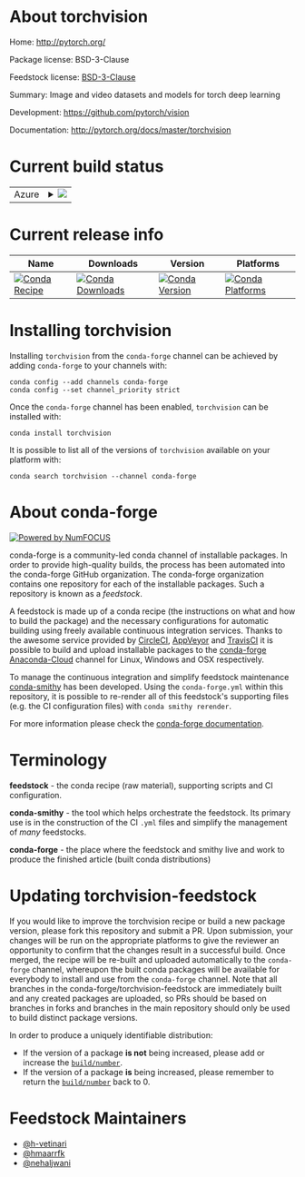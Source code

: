 About torchvision
=================

Home: http://pytorch.org/

Package license: BSD-3-Clause

Feedstock license: [BSD-3-Clause](https://github.com/conda-forge/torchvision-feedstock/blob/master/LICENSE.txt)

Summary: Image and video datasets and models for torch deep learning

Development: https://github.com/pytorch/vision

Documentation: http://pytorch.org/docs/master/torchvision

Current build status
====================


<table>
    
  <tr>
    <td>Azure</td>
    <td>
      <details>
        <summary>
          <a href="https://dev.azure.com/conda-forge/feedstock-builds/_build/latest?definitionId=2087&branchName=master">
            <img src="https://dev.azure.com/conda-forge/feedstock-builds/_apis/build/status/torchvision-feedstock?branchName=master">
          </a>
        </summary>
        <table>
          <thead><tr><th>Variant</th><th>Status</th></tr></thead>
          <tbody><tr>
              <td>linux_64_cuda_compiler_version10.2cudnn7numpy1.18python3.6.____cpython</td>
              <td>
                <a href="https://dev.azure.com/conda-forge/feedstock-builds/_build/latest?definitionId=2087&branchName=master">
                  <img src="https://dev.azure.com/conda-forge/feedstock-builds/_apis/build/status/torchvision-feedstock?branchName=master&jobName=linux&configuration=linux_64_cuda_compiler_version10.2cudnn7numpy1.18python3.6.____cpython" alt="variant">
                </a>
              </td>
            </tr><tr>
              <td>linux_64_cuda_compiler_version10.2cudnn7numpy1.18python3.7.____cpython</td>
              <td>
                <a href="https://dev.azure.com/conda-forge/feedstock-builds/_build/latest?definitionId=2087&branchName=master">
                  <img src="https://dev.azure.com/conda-forge/feedstock-builds/_apis/build/status/torchvision-feedstock?branchName=master&jobName=linux&configuration=linux_64_cuda_compiler_version10.2cudnn7numpy1.18python3.7.____cpython" alt="variant">
                </a>
              </td>
            </tr><tr>
              <td>linux_64_cuda_compiler_version10.2cudnn7numpy1.18python3.8.____cpython</td>
              <td>
                <a href="https://dev.azure.com/conda-forge/feedstock-builds/_build/latest?definitionId=2087&branchName=master">
                  <img src="https://dev.azure.com/conda-forge/feedstock-builds/_apis/build/status/torchvision-feedstock?branchName=master&jobName=linux&configuration=linux_64_cuda_compiler_version10.2cudnn7numpy1.18python3.8.____cpython" alt="variant">
                </a>
              </td>
            </tr><tr>
              <td>linux_64_cuda_compiler_version10.2cudnn7numpy1.19python3.9.____cpython</td>
              <td>
                <a href="https://dev.azure.com/conda-forge/feedstock-builds/_build/latest?definitionId=2087&branchName=master">
                  <img src="https://dev.azure.com/conda-forge/feedstock-builds/_apis/build/status/torchvision-feedstock?branchName=master&jobName=linux&configuration=linux_64_cuda_compiler_version10.2cudnn7numpy1.19python3.9.____cpython" alt="variant">
                </a>
              </td>
            </tr><tr>
              <td>linux_64_cuda_compiler_version11.0cudnn8numpy1.18python3.6.____cpython</td>
              <td>
                <a href="https://dev.azure.com/conda-forge/feedstock-builds/_build/latest?definitionId=2087&branchName=master">
                  <img src="https://dev.azure.com/conda-forge/feedstock-builds/_apis/build/status/torchvision-feedstock?branchName=master&jobName=linux&configuration=linux_64_cuda_compiler_version11.0cudnn8numpy1.18python3.6.____cpython" alt="variant">
                </a>
              </td>
            </tr><tr>
              <td>linux_64_cuda_compiler_version11.0cudnn8numpy1.18python3.7.____cpython</td>
              <td>
                <a href="https://dev.azure.com/conda-forge/feedstock-builds/_build/latest?definitionId=2087&branchName=master">
                  <img src="https://dev.azure.com/conda-forge/feedstock-builds/_apis/build/status/torchvision-feedstock?branchName=master&jobName=linux&configuration=linux_64_cuda_compiler_version11.0cudnn8numpy1.18python3.7.____cpython" alt="variant">
                </a>
              </td>
            </tr><tr>
              <td>linux_64_cuda_compiler_version11.0cudnn8numpy1.18python3.8.____cpython</td>
              <td>
                <a href="https://dev.azure.com/conda-forge/feedstock-builds/_build/latest?definitionId=2087&branchName=master">
                  <img src="https://dev.azure.com/conda-forge/feedstock-builds/_apis/build/status/torchvision-feedstock?branchName=master&jobName=linux&configuration=linux_64_cuda_compiler_version11.0cudnn8numpy1.18python3.8.____cpython" alt="variant">
                </a>
              </td>
            </tr><tr>
              <td>linux_64_cuda_compiler_version11.0cudnn8numpy1.19python3.9.____cpython</td>
              <td>
                <a href="https://dev.azure.com/conda-forge/feedstock-builds/_build/latest?definitionId=2087&branchName=master">
                  <img src="https://dev.azure.com/conda-forge/feedstock-builds/_apis/build/status/torchvision-feedstock?branchName=master&jobName=linux&configuration=linux_64_cuda_compiler_version11.0cudnn8numpy1.19python3.9.____cpython" alt="variant">
                </a>
              </td>
            </tr><tr>
              <td>linux_64_cuda_compiler_version11.1cudnn8numpy1.18python3.6.____cpython</td>
              <td>
                <a href="https://dev.azure.com/conda-forge/feedstock-builds/_build/latest?definitionId=2087&branchName=master">
                  <img src="https://dev.azure.com/conda-forge/feedstock-builds/_apis/build/status/torchvision-feedstock?branchName=master&jobName=linux&configuration=linux_64_cuda_compiler_version11.1cudnn8numpy1.18python3.6.____cpython" alt="variant">
                </a>
              </td>
            </tr><tr>
              <td>linux_64_cuda_compiler_version11.1cudnn8numpy1.18python3.7.____cpython</td>
              <td>
                <a href="https://dev.azure.com/conda-forge/feedstock-builds/_build/latest?definitionId=2087&branchName=master">
                  <img src="https://dev.azure.com/conda-forge/feedstock-builds/_apis/build/status/torchvision-feedstock?branchName=master&jobName=linux&configuration=linux_64_cuda_compiler_version11.1cudnn8numpy1.18python3.7.____cpython" alt="variant">
                </a>
              </td>
            </tr><tr>
              <td>linux_64_cuda_compiler_version11.1cudnn8numpy1.18python3.8.____cpython</td>
              <td>
                <a href="https://dev.azure.com/conda-forge/feedstock-builds/_build/latest?definitionId=2087&branchName=master">
                  <img src="https://dev.azure.com/conda-forge/feedstock-builds/_apis/build/status/torchvision-feedstock?branchName=master&jobName=linux&configuration=linux_64_cuda_compiler_version11.1cudnn8numpy1.18python3.8.____cpython" alt="variant">
                </a>
              </td>
            </tr><tr>
              <td>linux_64_cuda_compiler_version11.1cudnn8numpy1.19python3.9.____cpython</td>
              <td>
                <a href="https://dev.azure.com/conda-forge/feedstock-builds/_build/latest?definitionId=2087&branchName=master">
                  <img src="https://dev.azure.com/conda-forge/feedstock-builds/_apis/build/status/torchvision-feedstock?branchName=master&jobName=linux&configuration=linux_64_cuda_compiler_version11.1cudnn8numpy1.19python3.9.____cpython" alt="variant">
                </a>
              </td>
            </tr><tr>
              <td>linux_64_cuda_compiler_version11.2cudnn8numpy1.18python3.6.____cpython</td>
              <td>
                <a href="https://dev.azure.com/conda-forge/feedstock-builds/_build/latest?definitionId=2087&branchName=master">
                  <img src="https://dev.azure.com/conda-forge/feedstock-builds/_apis/build/status/torchvision-feedstock?branchName=master&jobName=linux&configuration=linux_64_cuda_compiler_version11.2cudnn8numpy1.18python3.6.____cpython" alt="variant">
                </a>
              </td>
            </tr><tr>
              <td>linux_64_cuda_compiler_version11.2cudnn8numpy1.18python3.7.____cpython</td>
              <td>
                <a href="https://dev.azure.com/conda-forge/feedstock-builds/_build/latest?definitionId=2087&branchName=master">
                  <img src="https://dev.azure.com/conda-forge/feedstock-builds/_apis/build/status/torchvision-feedstock?branchName=master&jobName=linux&configuration=linux_64_cuda_compiler_version11.2cudnn8numpy1.18python3.7.____cpython" alt="variant">
                </a>
              </td>
            </tr><tr>
              <td>linux_64_cuda_compiler_version11.2cudnn8numpy1.18python3.8.____cpython</td>
              <td>
                <a href="https://dev.azure.com/conda-forge/feedstock-builds/_build/latest?definitionId=2087&branchName=master">
                  <img src="https://dev.azure.com/conda-forge/feedstock-builds/_apis/build/status/torchvision-feedstock?branchName=master&jobName=linux&configuration=linux_64_cuda_compiler_version11.2cudnn8numpy1.18python3.8.____cpython" alt="variant">
                </a>
              </td>
            </tr><tr>
              <td>linux_64_cuda_compiler_version11.2cudnn8numpy1.19python3.9.____cpython</td>
              <td>
                <a href="https://dev.azure.com/conda-forge/feedstock-builds/_build/latest?definitionId=2087&branchName=master">
                  <img src="https://dev.azure.com/conda-forge/feedstock-builds/_apis/build/status/torchvision-feedstock?branchName=master&jobName=linux&configuration=linux_64_cuda_compiler_version11.2cudnn8numpy1.19python3.9.____cpython" alt="variant">
                </a>
              </td>
            </tr><tr>
              <td>linux_64_cuda_compiler_versionNonecudnnundefinednumpy1.18python3.6.____cpython</td>
              <td>
                <a href="https://dev.azure.com/conda-forge/feedstock-builds/_build/latest?definitionId=2087&branchName=master">
                  <img src="https://dev.azure.com/conda-forge/feedstock-builds/_apis/build/status/torchvision-feedstock?branchName=master&jobName=linux&configuration=linux_64_cuda_compiler_versionNonecudnnundefinednumpy1.18python3.6.____cpython" alt="variant">
                </a>
              </td>
            </tr><tr>
              <td>linux_64_cuda_compiler_versionNonecudnnundefinednumpy1.18python3.7.____cpython</td>
              <td>
                <a href="https://dev.azure.com/conda-forge/feedstock-builds/_build/latest?definitionId=2087&branchName=master">
                  <img src="https://dev.azure.com/conda-forge/feedstock-builds/_apis/build/status/torchvision-feedstock?branchName=master&jobName=linux&configuration=linux_64_cuda_compiler_versionNonecudnnundefinednumpy1.18python3.7.____cpython" alt="variant">
                </a>
              </td>
            </tr><tr>
              <td>linux_64_cuda_compiler_versionNonecudnnundefinednumpy1.18python3.8.____cpython</td>
              <td>
                <a href="https://dev.azure.com/conda-forge/feedstock-builds/_build/latest?definitionId=2087&branchName=master">
                  <img src="https://dev.azure.com/conda-forge/feedstock-builds/_apis/build/status/torchvision-feedstock?branchName=master&jobName=linux&configuration=linux_64_cuda_compiler_versionNonecudnnundefinednumpy1.18python3.8.____cpython" alt="variant">
                </a>
              </td>
            </tr><tr>
              <td>linux_64_cuda_compiler_versionNonecudnnundefinednumpy1.19python3.9.____cpython</td>
              <td>
                <a href="https://dev.azure.com/conda-forge/feedstock-builds/_build/latest?definitionId=2087&branchName=master">
                  <img src="https://dev.azure.com/conda-forge/feedstock-builds/_apis/build/status/torchvision-feedstock?branchName=master&jobName=linux&configuration=linux_64_cuda_compiler_versionNonecudnnundefinednumpy1.19python3.9.____cpython" alt="variant">
                </a>
              </td>
            </tr><tr>
              <td>osx_64_numpy1.18python3.6.____cpython</td>
              <td>
                <a href="https://dev.azure.com/conda-forge/feedstock-builds/_build/latest?definitionId=2087&branchName=master">
                  <img src="https://dev.azure.com/conda-forge/feedstock-builds/_apis/build/status/torchvision-feedstock?branchName=master&jobName=osx&configuration=osx_64_numpy1.18python3.6.____cpython" alt="variant">
                </a>
              </td>
            </tr><tr>
              <td>osx_64_numpy1.18python3.7.____cpython</td>
              <td>
                <a href="https://dev.azure.com/conda-forge/feedstock-builds/_build/latest?definitionId=2087&branchName=master">
                  <img src="https://dev.azure.com/conda-forge/feedstock-builds/_apis/build/status/torchvision-feedstock?branchName=master&jobName=osx&configuration=osx_64_numpy1.18python3.7.____cpython" alt="variant">
                </a>
              </td>
            </tr><tr>
              <td>osx_64_numpy1.18python3.8.____cpython</td>
              <td>
                <a href="https://dev.azure.com/conda-forge/feedstock-builds/_build/latest?definitionId=2087&branchName=master">
                  <img src="https://dev.azure.com/conda-forge/feedstock-builds/_apis/build/status/torchvision-feedstock?branchName=master&jobName=osx&configuration=osx_64_numpy1.18python3.8.____cpython" alt="variant">
                </a>
              </td>
            </tr><tr>
              <td>osx_64_numpy1.19python3.9.____cpython</td>
              <td>
                <a href="https://dev.azure.com/conda-forge/feedstock-builds/_build/latest?definitionId=2087&branchName=master">
                  <img src="https://dev.azure.com/conda-forge/feedstock-builds/_apis/build/status/torchvision-feedstock?branchName=master&jobName=osx&configuration=osx_64_numpy1.19python3.9.____cpython" alt="variant">
                </a>
              </td>
            </tr><tr>
              <td>osx_arm64_python3.8.____cpython</td>
              <td>
                <a href="https://dev.azure.com/conda-forge/feedstock-builds/_build/latest?definitionId=2087&branchName=master">
                  <img src="https://dev.azure.com/conda-forge/feedstock-builds/_apis/build/status/torchvision-feedstock?branchName=master&jobName=osx&configuration=osx_arm64_python3.8.____cpython" alt="variant">
                </a>
              </td>
            </tr><tr>
              <td>osx_arm64_python3.9.____cpython</td>
              <td>
                <a href="https://dev.azure.com/conda-forge/feedstock-builds/_build/latest?definitionId=2087&branchName=master">
                  <img src="https://dev.azure.com/conda-forge/feedstock-builds/_apis/build/status/torchvision-feedstock?branchName=master&jobName=osx&configuration=osx_arm64_python3.9.____cpython" alt="variant">
                </a>
              </td>
            </tr>
          </tbody>
        </table>
      </details>
    </td>
  </tr>
</table>

Current release info
====================

| Name | Downloads | Version | Platforms |
| --- | --- | --- | --- |
| [![Conda Recipe](https://img.shields.io/badge/recipe-torchvision-green.svg)](https://anaconda.org/conda-forge/torchvision) | [![Conda Downloads](https://img.shields.io/conda/dn/conda-forge/torchvision.svg)](https://anaconda.org/conda-forge/torchvision) | [![Conda Version](https://img.shields.io/conda/vn/conda-forge/torchvision.svg)](https://anaconda.org/conda-forge/torchvision) | [![Conda Platforms](https://img.shields.io/conda/pn/conda-forge/torchvision.svg)](https://anaconda.org/conda-forge/torchvision) |

Installing torchvision
======================

Installing `torchvision` from the `conda-forge` channel can be achieved by adding `conda-forge` to your channels with:

```
conda config --add channels conda-forge
conda config --set channel_priority strict
```

Once the `conda-forge` channel has been enabled, `torchvision` can be installed with:

```
conda install torchvision
```

It is possible to list all of the versions of `torchvision` available on your platform with:

```
conda search torchvision --channel conda-forge
```


About conda-forge
=================

[![Powered by NumFOCUS](https://img.shields.io/badge/powered%20by-NumFOCUS-orange.svg?style=flat&colorA=E1523D&colorB=007D8A)](http://numfocus.org)

conda-forge is a community-led conda channel of installable packages.
In order to provide high-quality builds, the process has been automated into the
conda-forge GitHub organization. The conda-forge organization contains one repository
for each of the installable packages. Such a repository is known as a *feedstock*.

A feedstock is made up of a conda recipe (the instructions on what and how to build
the package) and the necessary configurations for automatic building using freely
available continuous integration services. Thanks to the awesome service provided by
[CircleCI](https://circleci.com/), [AppVeyor](https://www.appveyor.com/)
and [TravisCI](https://travis-ci.com/) it is possible to build and upload installable
packages to the [conda-forge](https://anaconda.org/conda-forge)
[Anaconda-Cloud](https://anaconda.org/) channel for Linux, Windows and OSX respectively.

To manage the continuous integration and simplify feedstock maintenance
[conda-smithy](https://github.com/conda-forge/conda-smithy) has been developed.
Using the ``conda-forge.yml`` within this repository, it is possible to re-render all of
this feedstock's supporting files (e.g. the CI configuration files) with ``conda smithy rerender``.

For more information please check the [conda-forge documentation](https://conda-forge.org/docs/).

Terminology
===========

**feedstock** - the conda recipe (raw material), supporting scripts and CI configuration.

**conda-smithy** - the tool which helps orchestrate the feedstock.
                   Its primary use is in the construction of the CI ``.yml`` files
                   and simplify the management of *many* feedstocks.

**conda-forge** - the place where the feedstock and smithy live and work to
                  produce the finished article (built conda distributions)


Updating torchvision-feedstock
==============================

If you would like to improve the torchvision recipe or build a new
package version, please fork this repository and submit a PR. Upon submission,
your changes will be run on the appropriate platforms to give the reviewer an
opportunity to confirm that the changes result in a successful build. Once
merged, the recipe will be re-built and uploaded automatically to the
`conda-forge` channel, whereupon the built conda packages will be available for
everybody to install and use from the `conda-forge` channel.
Note that all branches in the conda-forge/torchvision-feedstock are
immediately built and any created packages are uploaded, so PRs should be based
on branches in forks and branches in the main repository should only be used to
build distinct package versions.

In order to produce a uniquely identifiable distribution:
 * If the version of a package **is not** being increased, please add or increase
   the [``build/number``](https://docs.conda.io/projects/conda-build/en/latest/resources/define-metadata.html#build-number-and-string).
 * If the version of a package **is** being increased, please remember to return
   the [``build/number``](https://docs.conda.io/projects/conda-build/en/latest/resources/define-metadata.html#build-number-and-string)
   back to 0.

Feedstock Maintainers
=====================

* [@h-vetinari](https://github.com/h-vetinari/)
* [@hmaarrfk](https://github.com/hmaarrfk/)
* [@nehaljwani](https://github.com/nehaljwani/)

